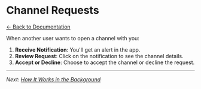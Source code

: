 # Channel Requests

[← Back to Documentation](README.md)

When another user wants to open a channel with you:

1. **Receive Notification**: You'll get an alert in the app.
2. **Review Request**: Click on the notification to see the channel details.
3. **Accept or Decline**: Choose to accept the channel or decline the request.

---

*Next: [How It Works in the Background](Background.md)*
